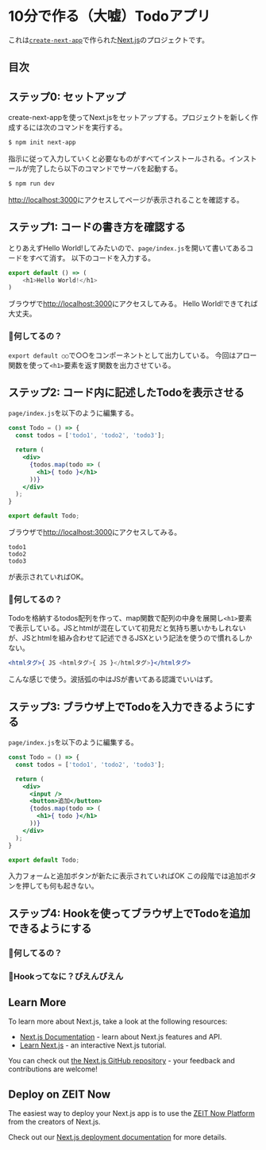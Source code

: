 # 10分で作る（大嘘）Todoアプリ

これは[`create-next-app`](https://github.com/zeit/next.js/tree/canary/packages/create-next-app)で作られた[Next.js](https://nextjs.org/)のプロジェクトです。



## 目次



## ステップ0: セットアップ

create-next-appを使ってNext.jsをセットアップする。プロジェクトを新しく作成するには次のコマンドを実行する。

```bash
$ npm init next-app 
```


指示に従って入力していくと必要なものがすべてインストールされる。インストールが完了したら以下のコマンドでサーバを起動する。

```bash
$ npm run dev 
```


[http://localhost:3000](http://localhost:3000)にアクセスしてページが表示されることを確認する。



## ステップ1: コードの書き方を確認する

とりあえずHello World!してみたいので、`page/index.js`を開いて書いてあるコードをすべて消す。
以下のコードを入力する。

```js
export default () => (
    <h1>Hello World!</h1>
)
```


ブラウザで[http://localhost:3000](http://localhost:3000)にアクセスしてみる。
Hello World!できてれば大丈夫。


### 🤔何してるの？

`export default ○○`で○○をコンポーネントとして出力している。
今回はアロー関数を使って`<h1>`要素を返す関数を出力させている。



## ステップ2: コード内に記述したTodoを表示させる

`page/index.js`を以下のように編集する。

``` jsx
const Todo = () => {
  const todos = ['todo1', 'todo2', 'todo3'];

  return (
    <div>
      {todos.map(todo => (
        <h1>{ todo }</h1>
      ))}
    </div>
  );
}

export default Todo;
```

ブラウザで[http://localhost:3000](http://localhost:3000)にアクセスしてみる。

```
todo1
todo2
todo3
```
が表示されていればOK。



### 🤔何してるの？

Todoを格納するtodos配列を作って、map関数で配列の中身を展開し`<h1>`要素で表示している。JSとhtmlが混在していて初見だと気持ち悪いかもしれないが、JSとhtmlを組み合わせて記述できるJSXという記法を使うので慣れるしかない。

```jsx
<htmlタグ>{ JS <htmlタグ>{ JS }</htmlタグ>}</htmlタグ>
```


こんな感じで使う。波括弧の中はJSが書いてある認識でいいはず。



## ステップ3: ブラウザ上でTodoを入力できるようにする

`page/index.js`を以下のように編集する。

```jsx
const Todo = () => {
  const todos = ['todo1', 'todo2', 'todo3'];

  return (
    <div>
      <input />
      <button>追加</button>
      {todos.map(todo => (
        <h1>{ todo }</h1>
      ))}
    </div>
  );
}

export default Todo;
```


入力フォームと追加ボタンが新たに表示されていればOK
この段階では追加ボタンを押しても何も起きない。


## ステップ4: Hookを使ってブラウザ上でTodoを追加できるようにする



### 🤔何してるの？


### 🥺Hookってなに？ぴえんぴえん




## Learn More

To learn more about Next.js, take a look at the following resources:

- [Next.js Documentation](https://nextjs.org/docs) - learn about Next.js features and API.
- [Learn Next.js](https://nextjs.org/learn) - an interactive Next.js tutorial.

You can check out [the Next.js GitHub repository](https://github.com/zeit/next.js/) - your feedback and contributions are welcome!

## Deploy on ZEIT Now

The easiest way to deploy your Next.js app is to use the [ZEIT Now Platform](https://zeit.co/import?utm_medium=default-template&filter=next.js&utm_source=create-next-app&utm_campaign=create-next-app-readme) from the creators of Next.js.

Check out our [Next.js deployment documentation](https://nextjs.org/docs/deployment) for more details.

